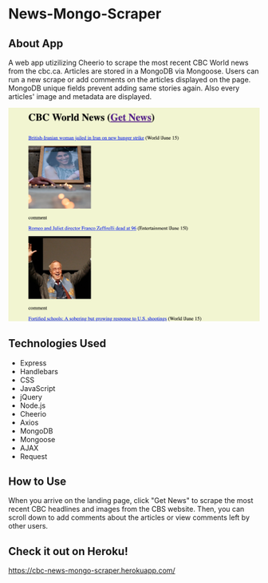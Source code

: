 
# News-Mongo-Scraper

## About App
A web app utizilizing Cheerio to scrape the most recent CBC World news from the cbc.ca. Articles are stored in a MongoDB via Mongoose. Users can run a new scrape or add comments on the articles displayed on the page.
MongoDB unique fields prevent adding same stories again. Also every articles' image and metadata are displayed.

![Result](public/images/cbc-news-mongo-scrapper.png) 


## Technologies Used 

  * Express
  *  Handlebars
  *  CSS
  *  JavaScript
  *  jQuery
  *  Node.js
  *  Cheerio
  *  Axios
  *  MongoDB
  *  Mongoose
  *  AJAX
  *  Request


## How to Use
When you arrive on the landing page, click "Get News" to scrape the most recent CBC headlines and images from the CBS website. Then, you can scroll down to add comments about the articles or view comments left by other users.


## Check it out on Heroku!
https://cbc-news-mongo-scraper.herokuapp.com/
